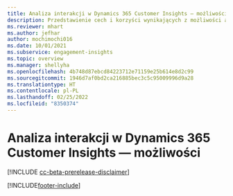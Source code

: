 ```yaml
---
title: Analiza interakcji w Dynamics 365 Customer Insights — możliwości
description: Przedstawienie cech i korzyści wynikających z możliwości analizy interakcji.
ms.reviewer: mhart
ms.author: jefhar
author: mochimochi016
ms.date: 10/01/2021
ms.subservice: engagement-insights
ms.topic: overview
ms.manager: shellyha
ms.openlocfilehash: 4b748d87ebcd84223712e71159e25b614e8d2c99
ms.sourcegitcommit: 1946d7af0bd2ca216885bec3c5c95009996d9a28
ms.translationtype: HT
ms.contentlocale: pl-PL
ms.lasthandoff: 02/25/2022
ms.locfileid: "8350374"
---
```

# <a name="about-dynamics-365-customer-insights-engagement-insights-capability"></a>Analiza interakcji w Dynamics 365 Customer Insights — możliwości 

[!INCLUDE [cc-beta-prerelease-disclaimer](includes/cc-beta-prerelease-disclaimer.md)]

[!INCLUDE[footer-include](../includes/footer-banner.md)]
